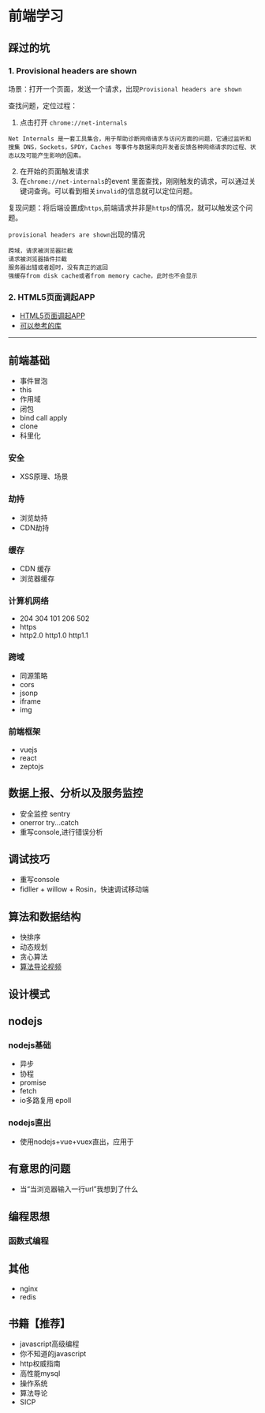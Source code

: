 
# 前端学习
## 踩过的坑
### 1. Provisional headers are shown

场景：打开一个页面，发送一个请求，出现`Provisional headers are shown`

查找问题，定位过程：
1. 点击打开 `chrome://net-internals`
```
Net Internals 是一套工具集合，用于帮助诊断网络请求与访问方面的问题，它通过监听和搜集 DNS，Sockets，SPDY，Caches 等事件与数据来向开发者反馈各种网络请求的过程、状态以及可能产生影响的因素。
```
2. 在开始的页面触发请求
3. 在`chrome://net-internals`的event 里面查找，刚刚触发的请求，可以通过关键词查询。可以看到相关`invalid`的信息就可以定位问题。

复现问题：将后端设置成`https`,前端请求并非是`https`的情况，就可以触发这个问题。



`provisional headers are shown`出现的情况

```
跨域，请求被浏览器拦截
请求被浏览器插件拦截
服务器出错或者超时，没有真正的返回
强缓存from disk cache或者from memory cache，此时也不会显示
```
### 2. HTML5页面调起APP
- [HTML5页面调起APP](https://segmentfault.com/a/1190000009496897)
- [可以参考的库](https://github.com/cristicmf/html-page-call-native)


---

## 前端基础
- 事件冒泡
- this
- 作用域
- 闭包
- bind call apply
- clone 
- 科里化

### 安全
- XSS原理、场景

### 劫持
- 浏览劫持
- CDN劫持

### 缓存
- CDN 缓存
- 浏览器缓存

### 计算机网络
- 204 304 101 206 502
- https
- http2.0 http1.0 http1.1 

### 跨域
- 同源策略
- cors
- jsonp
- iframe
- img

### 前端框架
- vuejs
- react
- zeptojs

## 数据上报、分析以及服务监控
- 安全监控 sentry
- onerror try...catch
- 重写console,进行错误分析

## 调试技巧
- 重写console
- fidller + willow + Rosin，快速调试移动端

## 算法和数据结构
- 快排序
- 动态规划
- 贪心算法
- [算法导论视频](http://open.163.com/special/opencourse/algorithms.html)

## 设计模式

## nodejs
### nodejs基础
- 异步
- 协程
- promise
- fetch
- io多路复用 epoll

### nodejs直出
- 使用nodejs+vue+vuex直出，应用于

## 有意思的问题
- 当“当浏览器输入一行url”我想到了什么

## 编程思想
### 函数式编程

## 其他
- nginx
- redis

## 书籍【推荐】
- javascript高级编程
- 你不知道的javascript
- http权威指南 
- 高性能mysql
- 操作系统
- 算法导论 
- SICP

